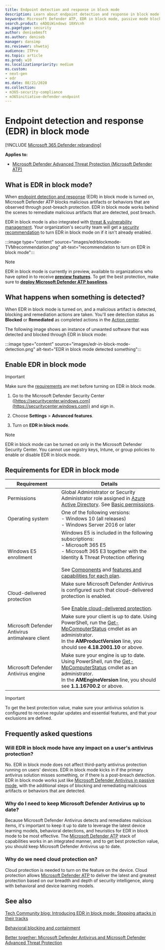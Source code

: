 ```yaml
---
title: Endpoint detection and response in block mode
description: Learn about endpoint detection and response in block mode
keywords: Microsoft Defender ATP, EDR in block mode, passive mode blocking
search.product: eADQiWindows 10XVcnh
ms.pagetype: security
author: denisebmsft
ms.author: deniseb
manager: dansimp
ms.reviewer: shwetaj
audience: ITPro 
ms.topic: article 
ms.prod: w10 
ms.localizationpriority: medium
ms.custom: 
- next-gen
- edr
ms.date: 08/21/2020
ms.collection: 
- m365-security-compliance 
- m365initiative-defender-endpoint 
---
```


# Endpoint detection and response (EDR) in block mode

[!INCLUDE [Microsoft 365 Defender rebranding](../../includes/microsoft-defender.md)]


**Applies to:**

- [Microsoft Defender Advanced Threat Protection (Microsoft Defender ATP)](https://go.microsoft.com/fwlink/p/?linkid=2069559)

## What is EDR in block mode?

When [endpoint detection and response](https://docs.microsoft.com/windows/security/threat-protection/microsoft-defender-atp/overview-endpoint-detection-response) (EDR) in block mode is turned on, Microsoft Defender ATP blocks malicious artifacts or behaviors that are observed through post-breach protection. EDR in block mode works behind the scenes to remediate malicious artifacts that are detected, post breach. 

EDR in block mode is also integrated with [threat & vulnerability management](https://docs.microsoft.com/windows/security/threat-protection/microsoft-defender-atp/next-gen-threat-and-vuln-mgt). Your organization's security team will get a [security recommendation](https://docs.microsoft.com/windows/security/threat-protection/microsoft-defender-atp/tvm-security-recommendation) to turn EDR in block mode on if it isn't already enabled. 

:::image type="content" source="images/edrblockmode-TVMrecommendation.png" alt-text="recommendation to turn on EDR in block mode":::

> [!NOTE]
> EDR in block mode is currently in preview, available to organizations who have opted in to receive **[preview features](https://docs.microsoft.com/windows/security/threat-protection/microsoft-defender-atp/preview)**. To get the best protection, make sure to **[deploy Microsoft Defender ATP baselines](https://docs.microsoft.com/windows/security/threat-protection/microsoft-defender-atp/configure-machines-security-baseline)**.

## What happens when something is detected?

When EDR in block mode is turned on, and a malicious artifact is detected, blocking and remediation actions are taken. You'll see detection status as **Blocked** or **Remediated** as completed actions in the [Action center](https://docs.microsoft.com/windows/security/threat-protection/microsoft-defender-atp/respond-machine-alerts#check-activity-details-in-action-center).

The following image shows an instance of unwanted software that was detected and blocked through EDR in block mode:

:::image type="content" source="images/edr-in-block-mode-detection.png" alt-text="EDR in block mode detected something":::


## Enable EDR in block mode

> [!IMPORTANT]
> Make sure the [requirements](#requirements-for-edr-in-block-mode) are met before turning on EDR in block mode.

1. Go to the Microsoft Defender Security Center ([https://securitycenter.windows.com](https://securitycenter.windows.com)) and sign in. 

2. Choose **Settings** > **Advanced features**.

3. Turn on **EDR in block mode**.

> [!NOTE]
> EDR in block mode can be turned on only in the Microsoft Defender Security Center. You cannot use registry keys, Intune, or group policies to enable or disable EDR in block mode.

## Requirements for EDR in block mode

|Requirement  |Details  |
|---------|---------|
|Permissions |Global Administrator or Security Administrator role assigned in [Azure Active Directory](https://docs.microsoft.com/azure/active-directory/fundamentals/active-directory-users-assign-role-azure-portal). See [Basic permissions](https://docs.microsoft.com/windows/security/threat-protection/microsoft-defender-atp/basic-permissions). |
|Operating system     |One of the following versions: <br/>- Windows 10 (all releases) <br/>- Windows Server 2016 or later         |
|Windows E5 enrollment     |Windows E5 is included in the following subscriptions: <br/>- Microsoft 365 E5 <br/>- Microsoft 365 E3 together with the Identity & Threat Protection offering <br/><br/>See [Components](https://docs.microsoft.com/microsoft-365/enterprise/microsoft-365-overview?view=o365-worldwide#components) and [features and capabilities for each plan](https://www.microsoft.com/microsoft-365/compare-all-microsoft-365-plans).       |
|Cloud-delivered protection |Make sure Microsoft Defender Antivirus is configured such that cloud-delivered protection is enabled. <br/><br/>See [Enable cloud-delivered protection](https://docs.microsoft.com/windows/security/threat-protection/microsoft-defender-antivirus/enable-cloud-protection-microsoft-defender-antivirus). |
|Microsoft Defender Antivirus antimalware client |Make sure your client is up to date. Using PowerShell, run the [Get-MpComputerStatus](https://docs.microsoft.com/powershell/module/defender/get-mpcomputerstatus?view=win10-ps) cmdlet as an administrator. <br/>In the **AMProductVersion** line, you should see **4.18.2001.10** or above. |
|Microsoft Defender Antivirus engine |Make sure your engine is up to date. Using PowerShell, run the [Get-MpComputerStatus](https://docs.microsoft.com/powershell/module/defender/get-mpcomputerstatus?view=win10-ps) cmdlet as an administrator. <br/> In the **AMEngineVersion** line, you should see **1.1.16700.2** or above. |

> [!IMPORTANT]
> To get the best protection value, make sure your antivirus solution is configured to receive regular updates and essential features, and that your exclusions are defined. 


## Frequently asked questions 

### Will EDR in block mode have any impact on a user's antivirus protection? 

No. EDR in block mode does not affect third-party antivirus protection running on users' devices. EDR in block mode kicks in if the primary antivirus solution misses something, or if there is a post-breach detection. EDR in block mode works just like [Microsoft Defender Antivirus in passive mode](https://docs.microsoft.com/windows/security/threat-protection/microsoft-defender-antivirus/microsoft-defender-antivirus-compatibility#functionality-and-features-available-in-each-state), with the additional steps of blocking and remediating malicious artifacts or behaviors that are detected. 

### Why do I need to keep Microsoft Defender Antivirus up to date? 

Because Microsoft Defender Antivirus detects and remediates malicious items, it's important to keep it up to date to leverage the latest device learning models, behavioral detections, and heuristics for EDR in block mode to be most effective. The [Microsoft Defender ATP](https://docs.microsoft.com/windows/security/threat-protection) stack of capabilities works in an integrated manner, and to get best protection value, you should keep Microsoft Defender Antivirus up to date.  

### Why do we need cloud protection on? 

Cloud protection is needed to turn on the feature on the device. Cloud protection allows [Microsoft Defender ATP](https://docs.microsoft.com/windows/security/threat-protection) to deliver the latest and greatest protection based on our breadth and depth of security intelligence, along with behavioral and device learning models.

## See also

[Tech Community blog: Introducing EDR in block mode: Stopping attacks in their tracks](https://techcommunity.microsoft.com/t5/microsoft-defender-atp/introducing-edr-in-block-mode-stopping-attacks-in-their-tracks/ba-p/1596617)

[Behavioral blocking and containment](behavioral-blocking-containment.md)

[Better together: Microsoft Defender Antivirus and Microsoft Defender Advanced Threat Protection](https://docs.microsoft.com/windows/security/threat-protection/microsoft-defender-antivirus/why-use-microsoft-antivirus)

